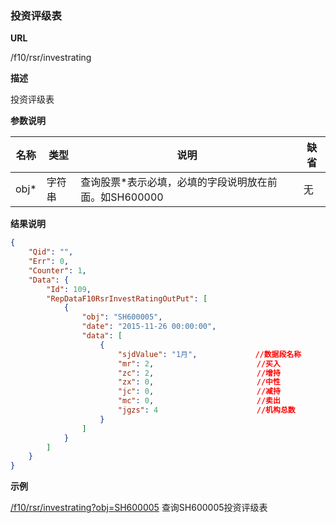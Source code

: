 
### 投资评级表

**URL**

/f10/rsr/investrating

**描述**

投资评级表

**参数说明**

|名称|类型|说明|缺省|
| -------- | -------- | -------- | -------- |
|obj\*|字符串|查询股票\*表示必填，必填的字段说明放在前面。如SH600000|无|


**结果说明**

```json
{
    "Qid": "",
    "Err": 0,
    "Counter": 1,
    "Data": {
        "Id": 109,
        "RepDataF10RsrInvestRatingOutPut": [
            {
                "obj": "SH600005",
                "date": "2015-11-26 00:00:00",
                "data": [
                    {
                        "sjdValue": "1月",             //数据段名称
                        "mr": 2,                       //买入
                        "zc": 2,                       //增持
                        "zx": 0,                       //中性
                        "jc": 0,                       //减持
                        "mc": 0,                       //卖出
                        "jgzs": 4                      //机构总数
                    }
                ]
            }
        ]
    }
}
```

**示例**

[/f10/rsr/investrating?obj=SH600005]($APIHOST$/f10/rsr/investrating?obj=SH600005)
查询SH600005投资评级表
